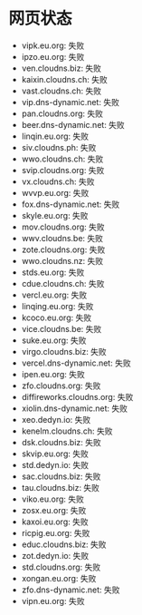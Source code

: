 # 网页状态
- vipk.eu.org: 失败
- ipzo.eu.org: 失败
- ven.cloudns.biz: 失败
- kaixin.cloudns.ch: 失败
- vast.cloudns.ch: 失败
- vip.dns-dynamic.net: 失败
- pan.cloudns.org: 失败
- beer.dns-dynamic.net: 失败
- linqin.eu.org: 失败
- siv.cloudns.ph: 失败
- wwo.cloudns.ch: 失败
- svip.cloudns.org: 失败
- vx.cloudns.ch: 失败
- wvvp.eu.org: 失败
- fox.dns-dynamic.net: 失败
- skyle.eu.org: 失败
- mov.cloudns.org: 失败
- wwv.cloudns.be: 失败
- zote.cloudns.org: 失败
- wwo.cloudns.nz: 失败
- stds.eu.org: 失败
- cdue.cloudns.ch: 失败
- vercl.eu.org: 失败
- linqing.eu.org: 失败
- kcoco.eu.org: 失败
- vice.cloudns.be: 失败
- suke.eu.org: 失败
- virgo.cloudns.biz: 失败
- vercel.dns-dynamic.net: 失败
- ipen.eu.org: 失败
- zfo.cloudns.org: 失败
- diffireworks.cloudns.org: 失败
- xiolin.dns-dynamic.net: 失败
- xeo.dedyn.io: 失败
- kenelm.cloudns.ch: 失败
- dsk.cloudns.biz: 失败
- skvip.eu.org: 失败
- std.dedyn.io: 失败
- sac.cloudns.biz: 失败
- tau.cloudns.biz: 失败
- viko.eu.org: 失败
- zosx.eu.org: 失败
- kaxoi.eu.org: 失败
- ricpig.eu.org: 失败
- educ.cloudns.biz: 失败
- zot.dedyn.io: 失败
- std.cloudns.org: 失败
- xongan.eu.org: 失败
- zfo.dns-dynamic.net: 失败
- vipn.eu.org: 失败
